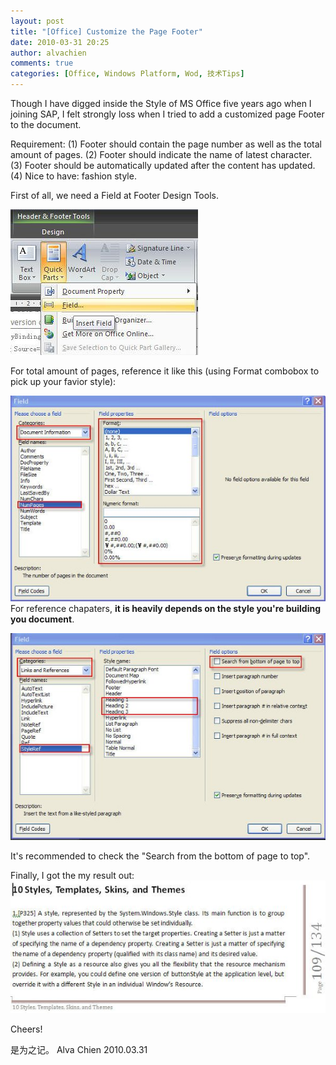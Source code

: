 ```yaml
---
layout: post
title: "[Office] Customize the Page Footer"
date: 2010-03-31 20:25
author: alvachien
comments: true
categories: [Office, Windows Platform, Wod, 技术Tips]
---
```

Though I have digged inside the Style of MS Office five years ago when I joining SAP, I felt strongly loss when I tried to add a customized page Footer to the document.
 
Requirement:
(1) Footer should contain the page number as well as the total amount of pages.
(2) Footer should indicate the name of latest character.
(3) Footer should be automatically updated after the content has updated.
(4) Nice to have: fashion style.
 
First of all, we need a Field at Footer Design Tools.

![003](/assets/uploads/2010/10/003.jpg)

For total amount of pages, reference it like this (using Format combobox to pick up your favior style):
 
![004](/assets/uploads/2010/10/004.jpg)
For reference chapaters, **it is heavily depends on the style you're building you document**.

![005](/assets/uploads/2010/10/005.jpg)

It's recommended to check the "Search from the bottom of page to top".

Finally, I got the my result out:
![006](/assets/uploads/2010/10/006.jpg)

Cheers!

是为之记。
Alva Chien
2010.03.31

